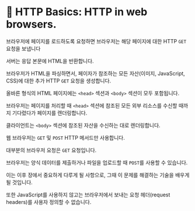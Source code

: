 # 🤿 HTTP Basics: HTTP in web browsers.

브라우저에 페이지를 로드하도록 요청하면 브라우저는 해당 페이지에 대한 HTTP `GET` 요청을 보냅니다<br>

서버는 응답 본문에 HTML을 반환합니다.<br>

브라우저가 HTML을 파싱하면서, 페이자가 참조하는 모든 자산(이미지, JavaScript, CSS)에 대한 추가 HTTP `GET` 요청을 생성합니다.<br>

올바른 형식의 HTML 페이지에는 `<head>` 섹션과 `<body>` 섹션이 모두 포함됩니다.<br>

브라우저는 페이지를 처리할 때 `<head>` 섹션에 참조된 모든 외부 리소스를 수신할 때까지 기다렸다가 페이지를 렌더링합니다.<br>

클라이언트는 `<body>` 섹션에 참조된 자산을 수신하는 대로 렌더링합니다.<br>

웹 브라우저는 `GET` 및 `POST` HTTP 메서드만 사용합니다.<br>

대부분의 브라우저 요청은 `GET` 요청입니다.<br>

브라우저는 양식 데이터를 제출하거나 파일을 업로드할 때 `POST`를 사용할 수 있습니다.<br>

이는 이후 장에서 중요하게 다루게 될 사항으로, 그때 이 문제를 해결하는 기술을 배우게 될 것입니다.<br>

또한 JavaScript를 사용하지 않고는 브라우저에서 보내는 요청 헤더(request headers)를 사용자 정의할 수 없습니다.<br>

